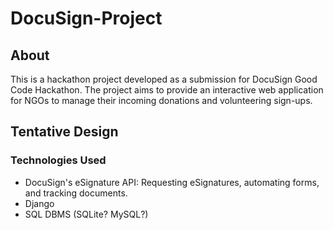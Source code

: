 # DocuSign-Project #

## About ##

This is a hackathon project developed as a submission for DocuSign Good Code Hackathon. The project aims to provide an interactive web application for NGOs to manage their incoming donations and volunteering sign-ups.

## Tentative Design ##

### Technologies Used ###

- DocuSign's eSignature API: Requesting eSignatures, automating forms, and tracking documents.
- Django
- SQL DBMS (SQLite? MySQL?)
